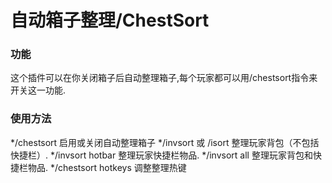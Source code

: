 # 自动箱子整理/ChestSort

### 功能

这个插件可以在你关闭箱子后自动整理箱子,每个玩家都可以用/chestsort指令来开关这一功能.

### 使用方法

*/chestsort 启用或关闭自动整理箱子
*/invsort 或 /isort 整理玩家背包（不包括快捷栏）.
*/invsort hotbar 整理玩家快捷栏物品.
*/invsort all 整理玩家背包和快捷栏物品.
*/chestsort hotkeys 调整整理热键

